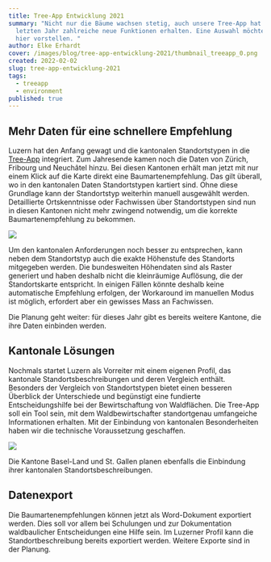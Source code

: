 ```yaml
---
title: Tree-App Entwicklung 2021
summary: "Nicht nur die Bäume wachsen stetig, auch unsere Tree-App hat im
  letzten Jahr zahlreiche neue Funktionen erhalten. Eine Auswahl möchten wir
  hier vorstellen. "
author: Elke Erhardt
cover: /images/blog/tree-app-entwicklung-2021/thumbnail_treeapp_0.png
created: 2022-02-02
slug: tree-app-entwicklung-2021
tags:
  - treeapp
  - environment
published: true
---
```

## Mehr Daten für eine schnellere Empfehlung

Luzern hat den Anfang gewagt und die kantonalen Standortstypen in die [Tree-App](https://tree-app.ch/) integriert. Zum Jahresende kamen noch die Daten von Zürich, Fribourg und Neuchâtel hinzu. Bei diesen Kantonen erhält man jetzt mit nur einem Klick auf die Karte direkt eine Baumartenempfehlung. Das gilt überall, wo in den kantonalen Daten Standortstypen kartiert sind. Ohne diese Grundlage kann der Standortstyp weiterhin manuell ausgewählt werden. Detaillierte Ortskenntnisse oder Fachwissen über Standortstypen sind nun in diesen Kantonen nicht mehr zwingend notwendig, um die korrekte Baumartenempfehlung zu bekommen. 

![](/images/blog/tree-app-entwicklung-2021/tree_app_map.png)

Um den kantonalen Anforderungen noch besser zu entsprechen, kann neben dem Standortstyp auch die exakte Höhenstufe des Standorts mitgegeben werden. Die bundesweiten Höhendaten sind als Raster generiert und haben deshalb nicht die kleinräumige Auflösung, die der Standortskarte entspricht. In einigen Fällen könnte deshalb keine automatische Empfehlung erfolgen, der Workaround im manuellen Modus ist möglich, erfordert aber ein gewisses Mass an Fachwissen.

Die Planung geht weiter: für dieses Jahr gibt es bereits weitere Kantone, die ihre Daten einbinden werden.

## Kantonale Lösungen

Nochmals startet Luzern als Vorreiter mit einem eigenen Profil, das kantonale Standortsbeschreibungen und deren Vergleich enthält. Besonders der Vergleich von Standortstypen bietet einen besseren Überblick der Unterschiede und begünstigt eine fundierte Entscheidungshilfe bei der Bewirtschaftung von Waldflächen. Die Tree-App soll ein Tool sein, mit dem Waldbewirtschafter standortgenau umfangeiche Informationen erhalten. Mit der Einbindung von kantonalen Besonderheiten haben wir die technische Voraussetzung geschaffen.

![](/images/blog/tree-app-entwicklung-2021/vergleichsauswahl.png)

Die Kantone Basel-Land und St. Gallen planen ebenfalls die Einbindung ihrer kantonalen Standortsbeschreibungen.

## Datenexport

Die Baumartenempfehlungen können jetzt als Word-Dokument exportiert werden. Dies soll vor allem bei Schulungen und zur Dokumentation waldbaulicher Entscheidungen eine Hilfe sein. Im Luzerner Profil kann die Standortbeschreibung bereits exportiert werden. Weitere Exporte sind in der Planung.
